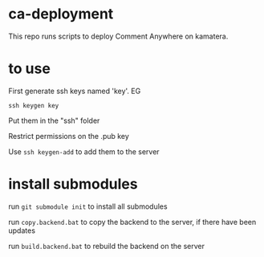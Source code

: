 # ca-deployment

This repo runs scripts to deploy Comment Anywhere on kamatera.

# to use

First generate ssh keys named 'key'. EG

`ssh keygen key` 

Put them in the "ssh" folder

Restrict permissions on the .pub key

Use `ssh keygen-add` to add them to the server

# install submodules

run `git submodule init` to install all submodules

run `copy.backend.bat` to copy the backend to the server, if there have been updates

run `build.backend.bat` to rebuild the backend on the server


